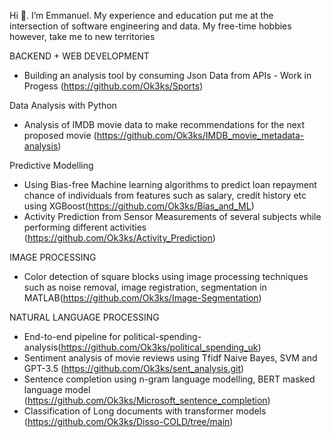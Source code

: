 Hi 👋. I’m Emmanuel. My experience and education put me at the intersection of software engineering and data. My free-time hobbies however, take me to new territories

BACKEND + WEB DEVELOPMENT
- Building an analysis tool by consuming Json Data from APIs - Work in Progess (https://github.com/Ok3ks/Sports)

Data Analysis with Python
- Analysis of IMDB movie data to make recommendations for the next proposed movie (https://github.com/Ok3ks/IMDB_movie_metadata-analysis)

Predictive Modelling 

- Using Bias-free Machine learning algorithms to predict loan repayment chance of individuals from features such as salary, credit history etc using XGBoost(https://github.com/Ok3ks/Bias_and_ML)
- Activity Prediction from Sensor Measurements of several subjects while performing different activities (https://github.com/Ok3ks/Activity_Prediction)

IMAGE PROCESSING

- Color detection of square blocks using image processing techniques such as noise removal, image registration, segmentation in MATLAB(https://github.com/Ok3ks/Image-Segmentation)

NATURAL LANGUAGE PROCESSING

- End-to-end pipeline for political-spending-analysis(https://github.com/Ok3ks/political_spending_uk)
- Sentiment analysis of movie reviews using Tfidf Naive Bayes, SVM and GPT-3.5 (https://github.com/Ok3ks/sent_analysis.git)
- Sentence completion using n-gram language modelling, BERT masked language model (https://github.com/Ok3ks/Microsoft_sentence_completion)
- Classification of Long documents with transformer models (https://github.com/Ok3ks/Disso-COLD/tree/main)

